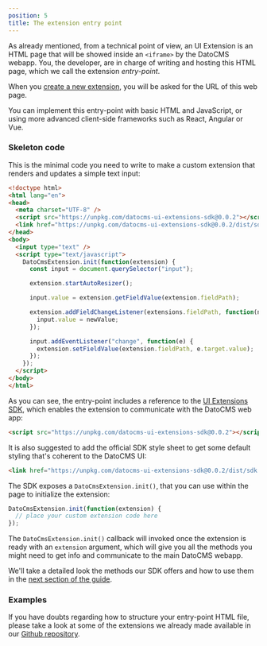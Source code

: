 ```yaml
---
position: 5
title: The extension entry point
---
```


As already mentioned, from a technical point of view, an UI Extension is an HTML page that will be showed inside an `<iframe>` by the DatoCMS webapp. You, the developer, are in charge of writing and hosting this HTML page, which we call the extension *entry-point*.

When you [create a new extension](/docs/ui-extensions/creating-a-new-extension/), you will be asked for the URL of this web page.

You can implement this entry-point with basic HTML and JavaScript, or using more advanced client-side frameworks such as React, Angular or Vue.

### Skeleton code

This is the minimal code you need to write to make a custom extension that renders and updates a simple text input:

```html
<!doctype html>
<html lang="en">
<head>
  <meta charset="UTF-8" />
  <script src="https://unpkg.com/datocms-ui-extensions-sdk@0.0.2"></script>
  <link href="https://unpkg.com/datocms-ui-extensions-sdk@0.0.2/dist/sdk.css" media="all" rel="stylesheet" />
</head>
<body>
  <input type="text" />
  <script type="text/javascript">
    DatoCmsExtension.init(function(extension) {
      const input = document.querySelector("input");

      extension.startAutoResizer();

      input.value = extension.getFieldValue(extension.fieldPath);

      extension.addFieldChangeListener(extensions.fieldPath, function(newValue) {
        input.value = newValue;
      });

      input.addEventListener("change", function(e) {
        extension.setFieldValue(extension.fieldPath, e.target.value);
      });
    });
  </script>
</body>
</html>
```

As you can see, the entry-point includes a reference to the [UI Extensions SDK](https://github.com/datocms/ui-extensions-sdk/), which enables the extension to communicate with the DatoCMS web app:

```html
<script src="https://unpkg.com/datocms-ui-extensions-sdk@0.0.2"></script>
```

It is also suggested to add the official SDK style sheet to get some default styling that's coherent to the DatoCMS UI:

```html
<link href="https://unpkg.com/datocms-ui-extensions-sdk@0.0.2/dist/sdk.css" media="all" rel="stylesheet" />
```

The SDK exposes a `DatoCmsExtension.init()`, that you can use within the page to initialize the extension:

```js
DatoCmsExtension.init(function(extension) {
  // place your custom extension code here
});
```

The `DatoCmsExtension.init()` callback will invoked once the extension is ready with an `extension` argument, which will give you all the methods you might need to get info and communicate to the main DatoCMS webapp.

We'll take a detailed look the methods our SDK offers and how to use them in the [next section of the guide](/docs/ui-extensions/sdk-reference/).


### Examples

If you have doubts regarding how to structure your entry-point HTML file, please take a look at some of the extensions we already made available in our [Github repository](https://github.com/datocms/ui-extensions-sdk/tree/master/examples/).
